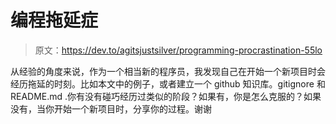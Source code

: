 # 编程拖延症

> 原文：<https://dev.to/agitsjustsilver/programming-procrastination-55lo>

从经验的角度来说，作为一个相当新的程序员，我发现自己在开始一个新项目时会经历拖延的时刻。比如本文中的例子，或者建立一个 github 知识库。gitignore 和 README.md .你有没有碰巧经历过类似的阶段？如果有，你是怎么克服的？如果没有，当你开始一个新项目时，分享你的过程。谢谢